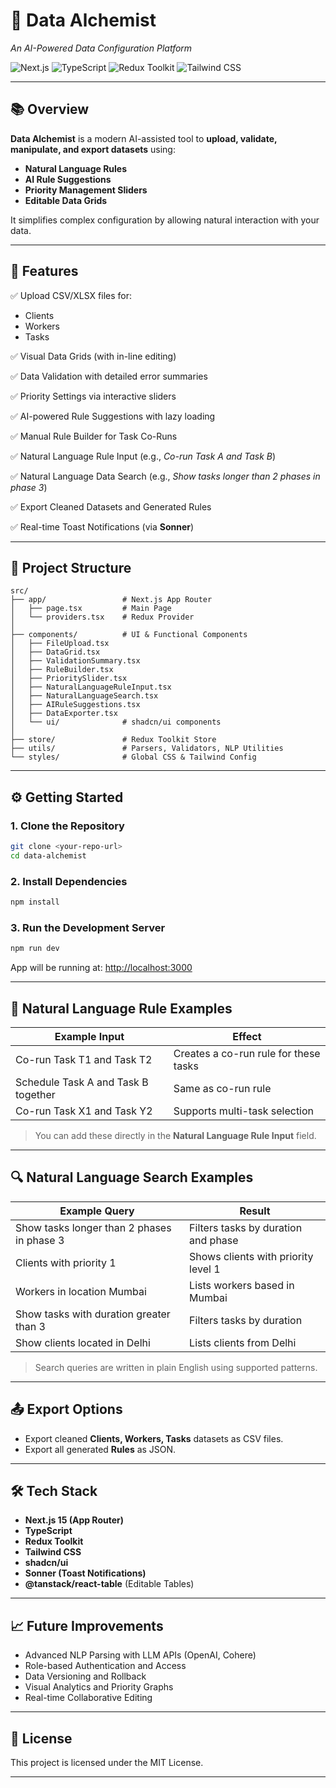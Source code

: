 
# 🚀 Data Alchemist

*An AI-Powered Data Configuration Platform*

![Next.js](https://img.shields.io/badge/Next.js-000?logo=next.js\&logoColor=white)
![TypeScript](https://img.shields.io/badge/TypeScript-3178C6?logo=typescript\&logoColor=white)
![Redux Toolkit](https://img.shields.io/badge/Redux%20Toolkit-764ABC?logo=redux\&logoColor=white)
![Tailwind CSS](https://img.shields.io/badge/Tailwind_CSS-38B2AC?logo=tailwind-css\&logoColor=white)

---

## 📚 Overview

**Data Alchemist** is a modern AI-assisted tool to **upload, validate, manipulate, and export datasets** using:

* **Natural Language Rules**
* **AI Rule Suggestions**
* **Priority Management Sliders**
* **Editable Data Grids**

It simplifies complex configuration by allowing natural interaction with your data.

---

## 🚀 Features

✅ Upload CSV/XLSX files for:

* Clients
* Workers
* Tasks

✅ Visual Data Grids (with in-line editing)

✅ Data Validation with detailed error summaries

✅ Priority Settings via interactive sliders

✅ AI-powered Rule Suggestions with lazy loading

✅ Manual Rule Builder for Task Co-Runs

✅ Natural Language Rule Input (e.g., *Co-run Task A and Task B*)

✅ Natural Language Data Search (e.g., *Show tasks longer than 2 phases in phase 3*)

✅ Export Cleaned Datasets and Generated Rules

✅ Real-time Toast Notifications (via **Sonner**)

---

## 📂 Project Structure

```text
src/
├── app/                 # Next.js App Router
│   ├── page.tsx         # Main Page
│   └── providers.tsx    # Redux Provider
│
├── components/          # UI & Functional Components
│   ├── FileUpload.tsx
│   ├── DataGrid.tsx
│   ├── ValidationSummary.tsx
│   ├── RuleBuilder.tsx
│   ├── PrioritySlider.tsx
│   ├── NaturalLanguageRuleInput.tsx
│   ├── NaturalLanguageSearch.tsx
│   ├── AIRuleSuggestions.tsx
│   ├── DataExporter.tsx
│   └── ui/              # shadcn/ui components
│
├── store/               # Redux Toolkit Store
├── utils/               # Parsers, Validators, NLP Utilities
└── styles/              # Global CSS & Tailwind Config
```

---

## ⚙️ Getting Started

### 1. Clone the Repository

```bash
git clone <your-repo-url>
cd data-alchemist
```

### 2. Install Dependencies

```bash
npm install
```

### 3. Run the Development Server

```bash
npm run dev
```

App will be running at:
[http://localhost:3000](http://localhost:3000)

---

## 💬 Natural Language Rule Examples

| Example Input                       | Effect                                |
| ----------------------------------- | ------------------------------------- |
| Co-run Task T1 and Task T2          | Creates a co-run rule for these tasks |
| Schedule Task A and Task B together | Same as co-run rule                   |
| Co-run Task X1 and Task Y2          | Supports multi-task selection         |

> You can add these directly in the **Natural Language Rule Input** field.

---

## 🔍 Natural Language Search Examples

| Example Query                              | Result                              |
| ------------------------------------------ | ----------------------------------- |
| Show tasks longer than 2 phases in phase 3 | Filters tasks by duration and phase |
| Clients with priority 1                    | Shows clients with priority level 1 |
| Workers in location Mumbai                 | Lists workers based in Mumbai       |
| Show tasks with duration greater than 3    | Filters tasks by duration           |
| Show clients located in Delhi              | Lists clients from Delhi            |

> Search queries are written in plain English using supported patterns.

---

## 📤 Export Options

* Export cleaned **Clients, Workers, Tasks** datasets as CSV files.
* Export all generated **Rules** as JSON.

---

## 🛠 Tech Stack

* **Next.js 15 (App Router)**
* **TypeScript**
* **Redux Toolkit**
* **Tailwind CSS**
* **shadcn/ui**
* **Sonner (Toast Notifications)**
* **@tanstack/react-table** (Editable Tables)

---

## 📈 Future Improvements

* Advanced NLP Parsing with LLM APIs (OpenAI, Cohere)
* Role-based Authentication and Access
* Data Versioning and Rollback
* Visual Analytics and Priority Graphs
* Real-time Collaborative Editing

---

## 📄 License

This project is licensed under the MIT License.

---

